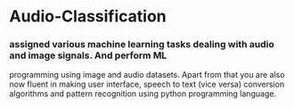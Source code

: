# Audio-Classification
### assigned various machine learning tasks dealing with audio and image signals. And perform ML
programming using image and audio datasets. Apart from that you are also now fluent in making
user interface, speech to text (vice versa) conversion algorithms and pattern recognition using
python programming language.

